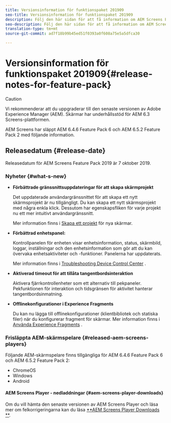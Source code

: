 ```yaml
---
title: Versionsinformation för funktionspaket 201909
seo-title: Versionsinformation för funktionspaket 201909
description: Följ den här sidan för att få information om AEM Screens Feature Pack 201909 släppt den 31 juli 2019.
seo-description: Följ den här sidan för att få information om AEM Screens Feature Pack 201909 släppt den 7 oktober 2019.
translation-type: tm+mt
source-git-commit: ad7f18b99b45ed51f0393a0f608a75e5a5dfca30

---
```



# Versionsinformation för funktionspaket 201909{#release-notes-for-feature-pack}

>[!CAUTION]
>
>Vi rekommenderar att du uppgraderar till den senaste versionen av Adobe Experience Manager (AEM). Skärmar har underhållsstöd för AEM 6.3 Screens-plattformen.

AEM Screens har släppt AEM 6.4.6 Feature Pack 6 och AEM 6.5.2 Feature Pack 2 med följande information.

## Releasedatum {#release-date}

Releasedatum för AEM Screens Feature Pack 2019 är 7 oktober 2019.

### Nyheter {#what-s-new}

* **Förbättrade gränssnittsuppdateringar för att skapa skärmprojekt**

   Det uppdaterade användargränssnittet för att skapa ett nytt skärmsprojekt är nu tillgängligt. Du kan skapa ett nytt skärmsprojekt med några enkla klick. Dessutom har egenskapsfliken för varje projekt nu ett mer intuitivt användargränssnitt.

   Mer information finns i [Skapa ett projekt](creating-a-screens-project.md) för nya skärmar.

* **Förbättrad enhetspanel:**

   Kontrollpanelen för enheten visar enhetsinformation, status, skärmbild, loggar, inställningar och den enhetsinformation som gör att du kan övervaka enhetsaktiviteter och -funktioner. Panelerna har uppdaterats.

   Mer information finns i [Troubleshooting Device Control Center](monitoring-screens.md) .

* **Aktiverad timeout för att tillåta tangentbordsinteraktion**

   Aktivera fjärrkontrollenheter som ett alternativ till pekpaneler. Pekfunktionen för interaktion och tidsgränsen för aktivitet hanterar tangentbordsinmatning.

* **Offlinekonfigurationer i Experience Fragments**

   Du kan nu lägga till offlinekonfigurationer (klientbibliotek och statiska filer) när du konfigurerar fragment för skärmar.
Mer information finns i [Använda Experience Fragments](experience-fragments-in-screens.md) .

### Frisläppta AEM-skärmspelare {#released-aem-screens-players}

Följande AEM-skärmspelare finns tillgängliga för AEM 6.4.6 Feature Pack 6 och AEM 6.5.2 Feature Pack 2:

* ChromeOS
* Windows
* Android

#### AEM Screens Player - nedladdningar {#aem-screens-player-downloads}

Om du vill hämta den senaste versionen av AEM Screens Player och läsa mer om felkorrigeringarna kan du läsa [**AEM Screens Player Downloads **](https://download.macromedia.com/screens/).
